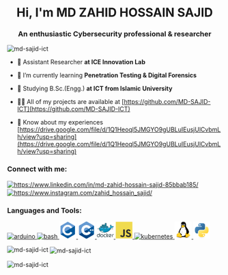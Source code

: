 <h1 align="center">Hi, I'm MD ZAHID HOSSAIN SAJID</h1>
<h3 align="center">An enthusiastic Cybersecurity professional & researcher</h3>

<p align="left"> <img src="https://komarev.com/ghpvc/?username=md-sajid-ict&label=Profile%20views&color=0e75b6&style=flat" alt="md-sajid-ict" /> </p>

- 🔭 Assistant Researcher **at ICE Innovation Lab**

- 🌱 I’m currently learning **Penetration Testing & Digital Forensics**

- 🔭 Studying B.Sc.(Engg.) **at ICT from Islamic University**

- 👨‍💻 All of my projects are available at [https://github.com/MD-SAJID-ICT](https://github.com/MD-SAJID-ICT)

- 📄 Know about my experiences [https://drive.google.com/file/d/1Q1Heoql5JMGYO9gUBLuIEusjUlCvbmLh/view?usp=sharing](https://drive.google.com/file/d/1Q1Heoql5JMGYO9gUBLuIEusjUlCvbmLh/view?usp=sharing)

<h3 align="left">Connect with me:</h3>
<p align="left">
<a href="https://linkedin.com/in/https://www.linkedin.com/in/md-zahid-hossain-sajid-85bbab185/" target="blank"><img align="center" src="https://raw.githubusercontent.com/rahuldkjain/github-profile-readme-generator/master/src/images/icons/Social/linked-in-alt.svg" alt="https://www.linkedin.com/in/md-zahid-hossain-sajid-85bbab185/" height="30" width="40" /></a>
<a href="https://instagram.com/https://www.instagram.com/zahid_hossain_sajid/" target="blank"><img align="center" src="https://raw.githubusercontent.com/rahuldkjain/github-profile-readme-generator/master/src/images/icons/Social/instagram.svg" alt="https://www.instagram.com/zahid_hossain_sajid/" height="30" width="40" /></a>
</p>

<h3 align="left">Languages and Tools:</h3>
<p align="left"> <a href="https://www.arduino.cc/" target="_blank" rel="noreferrer"> <img src="https://cdn.worldvectorlogo.com/logos/arduino-1.svg" alt="arduino" width="40" height="40"/> </a> <a href="https://www.gnu.org/software/bash/" target="_blank" rel="noreferrer"> <img src="https://www.vectorlogo.zone/logos/gnu_bash/gnu_bash-icon.svg" alt="bash" width="40" height="40"/> </a> <a href="https://www.cprogramming.com/" target="_blank" rel="noreferrer"> <img src="https://raw.githubusercontent.com/devicons/devicon/master/icons/c/c-original.svg" alt="c" width="40" height="40"/> </a> <a href="https://www.w3schools.com/cpp/" target="_blank" rel="noreferrer"> <img src="https://raw.githubusercontent.com/devicons/devicon/master/icons/cplusplus/cplusplus-original.svg" alt="cplusplus" width="40" height="40"/> </a> <a href="https://www.docker.com/" target="_blank" rel="noreferrer"> <img src="https://raw.githubusercontent.com/devicons/devicon/master/icons/docker/docker-original-wordmark.svg" alt="docker" width="40" height="40"/> </a> <a href="https://developer.mozilla.org/en-US/docs/Web/JavaScript" target="_blank" rel="noreferrer"> <img src="https://raw.githubusercontent.com/devicons/devicon/master/icons/javascript/javascript-original.svg" alt="javascript" width="40" height="40"/> </a> <a href="https://kubernetes.io" target="_blank" rel="noreferrer"> <img src="https://www.vectorlogo.zone/logos/kubernetes/kubernetes-icon.svg" alt="kubernetes" width="40" height="40"/> </a> <a href="https://www.linux.org/" target="_blank" rel="noreferrer"> <img src="https://raw.githubusercontent.com/devicons/devicon/master/icons/linux/linux-original.svg" alt="linux" width="40" height="40"/> </a> <a href="https://www.python.org" target="_blank" rel="noreferrer"> <img src="https://raw.githubusercontent.com/devicons/devicon/master/icons/python/python-original.svg" alt="python" width="40" height="40"/> </a> </p>

<p><img align="left" src="https://github-readme-stats.vercel.app/api/top-langs?username=md-sajid-ict&show_icons=true&locale=en&layout=compact" alt="md-sajid-ict" /></p>

<p>&nbsp;<img align="center" src="https://github-readme-stats.vercel.app/api?username=md-sajid-ict&show_icons=true&locale=en" alt="md-sajid-ict" /></p>

<p><img align="center" src="https://github-readme-streak-stats.herokuapp.com/?user=md-sajid-ict&" alt="md-sajid-ict" /></p>
